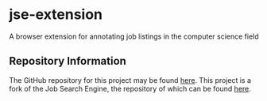 # jse-extension

A browser extension for annotating job listings in the computer science field

## Repository Information

The GitHub repository for this project may be found [here](https://github.com/msmithp/jse-extension). This project is a fork of the Job Search Engine, the repository of which can be found [here](https://github.com/msmithp/job-search-engine).
